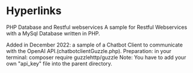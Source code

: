 # Hyperlinks
PHP Database and Restful webservices 
A sample for Restful Webservices with a MySql Database written in PHP.

Added in December 2022: 
a sample of a Chatbot Client to communicate with the
OpenAI API.(chatbotclientGuzzle.php).
Preparation: in your terminal:
composer require guzzlehttp/guzzle
Note: You have to add your own "api_key" file into the parent directory.